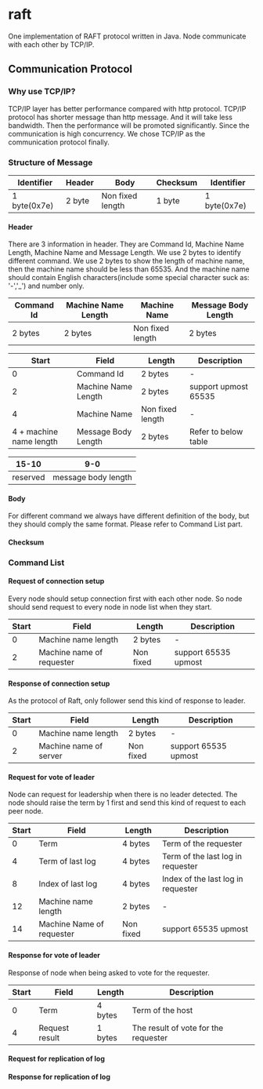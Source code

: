 # raft

One implementation of RAFT protocol written in Java. Node communicate with each other by TCP/IP.

## Communication Protocol

### Why use TCP/IP?

TCP/IP layer has better performance compared with http protocol. TCP/IP protocol has shorter message than http message.
And it will take less bandwidth. Then the performance will be promoted significantly. Since the communication is high
concurrency. We chose TCP/IP as the communication protocol finally.

### Structure of Message

| Identifier | Header | Body | Checksum | Identifier |
| ---- | -----| ---- | -----| ---- |
| 1 byte(0x7e)  | 2 byte | Non fixed length | 1 byte | 1 byte(0x7e) |

#### Header

There are 3 information in header. They are Command Id, Machine Name Length, Machine Name and Message Length. We use 2
bytes to identify different command. We use 2 bytes to show the length of machine name, then the machine name should be
less than 65535. And the machine name should contain English characters(include some special character suck as: '-','_')
and number only.

| Command Id | Machine Name Length | Machine Name | Message Body Length |
| ---- | -----| ---- | ---- |
| 2 bytes | 2 bytes | Non fixed length | 2 bytes |

| Start | Field | Length | Description |
| ---- | -----| ---- | ---- |
| 0 | Command Id | 2 bytes | - |
| 2 | Machine Name Length | 2 bytes | support upmost 65535 |
| 4 | Machine Name |Non fixed length | - |
| 4 + machine name length | Message Body Length | 2 bytes | Refer to below table |

|15-10|9-0|
| ---- | -----|
| reserved | message body length|

#### Body

For different command we always have different definition of the body, but they should comply the same format. Please
refer to Command List part.

#### Checksum

### Command List

#### Request of connection setup

Every node should setup connection first with each other node. So node should send request to every node in node list
when they start.

| Start | Field | Length | Description |
| ---- | -----| ---- | ---- |
| 0 | Machine name length | 2 bytes | - |
| 2 | Machine name of requester | Non fixed | support 65535 upmost |

#### Response of connection setup

As the protocol of Raft, only follower send this kind of response to leader.

| Start | Field | Length | Description |
| ---- | -----| ---- | ---- |
| 0 | Machine name length | 2 bytes | - |
| 2 | Machine name of server | Non fixed | support 65535 upmost |


#### Request for vote of leader

Node can request for leadership when there is no leader detected. The node should raise the term by 1 first and send
this kind of request to each peer node.

| Start | Field | Length | Description |
| ---- | -----| ---- | ---- |
| 0 | Term | 4 bytes | Term of the requester |
| 4 | Term of last log | 4 bytes | Term of the last log in requester |
| 8 | Index of last log | 4 bytes | Index of the last log in requester |
| 12 | Machine name length | 2 bytes | - |
| 14 | Machine Name of requester | Non fixed | support 65535 upmost |


#### Response for vote of leader
Response of node when being asked to vote for the requester.

| Start | Field | Length | Description |
| ---- | -----| ---- | ---- |
| 0 | Term | 4 bytes | Term of the host |
| 4 | Request result | 1 bytes | The result of vote for the requester |


#### Request for replication of log


#### Response for replication of log
